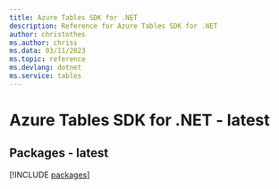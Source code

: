 ```yaml
---
title: Azure Tables SDK for .NET
description: Reference for Azure Tables SDK for .NET
author: christothes
ms.author: chriss
ms.data: 03/11/2023
ms.topic: reference
ms.devlang: dotnet
ms.service: tables
---
```

# Azure Tables SDK for .NET - latest
## Packages - latest
[!INCLUDE [packages](tables-index.md)]
